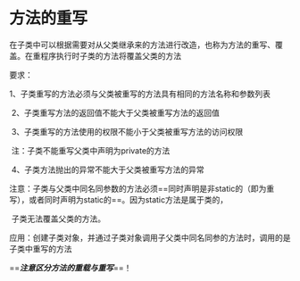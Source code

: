 # 方法的重写
在子类中可以根据需要对从父类继承来的方法进行改造，也称为方法的重写、覆盖。在重程序执行时子类的方法将覆盖父类的方法

要求：

​	1、子类重写的方法必须与父类被重写的方法具有相同的方法名称和参数列表

​	2、子类重写方法的返回值不能大于父类被重写方法的返回值

​	3、子类重写的方法使用的权限不能小于父类被重写方法的访问权限

​		注：子类不能重写父类中声明为private的方法

​	4、子类方法抛出的异常不能大于父类被重写方法的异常

注意：子类与父类中同名同参数的方法必须==同时声明是非static的（即为重写），或者同时声明为static的==。因为static方法是属于类的，

​		子类无法覆盖父类的方法。

应用：创建子类对象，并通过子类对象调用子父类中同名同参的方法时，调用的是子类中重写的方法



==***注意区分方法的重载与重写***==！